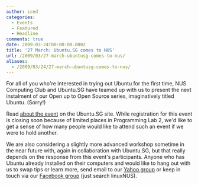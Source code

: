 ```yaml
---
author: iced
categories:
  - Events
  - Featured
  - Headline
comments: true
date: 2009-03-24T00:00:00.000Z
title: '27 March: Ubuntu.SG comes to NUS'
url: /2009/03/27-march-ubuntusg-comes-to-nus/
aliases:
  - /2009/03/24/27-march-ubuntusg-comes-to-nus/
---
```


For all of you who're interested in trying out Ubuntu for the first time, NUS Computing Club and Ubuntu.SG have teamed up with us to present the next instalment of our Open up to Open Source series, imaginatively titled Ubuntu. (Sorry!)

Read <a href = "//ubuntu.sg/UbuntuWorkshop_NUS">about the event</a> on the Ubuntu.SG site. While registration for this event is closing soon because of limited places in  Programming Lab 2, we'd like to get a sense of how many people would like to attend such an event if we were to hold another.

We are also considering a slightly more advanced workshop sometime in the near future with, again in collaboration with Ubuntu.SG,  but that really depends on the response from this event's participants. Anyone who has Ubuntu already installed on their computers and would like to hang out with us to swap tips or learn more, send email to our <a href = "mailto:linuxnus@yahoogroups.com?subject=Ubuntu">Yahoo group</a> or keep in touch via our <a href = "//www.facebook.com/group.php?gid=4901204841">Facebook group</a> (just search linuxNUS).
